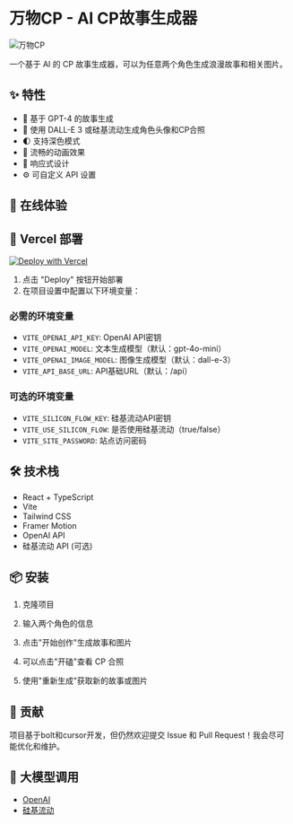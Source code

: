# 万物CP - AI CP故事生成器

![万物CP](./public/preview.png)

一个基于 AI 的 CP 故事生成器，可以为任意两个角色生成浪漫故事和相关图片。

## ✨ 特性

- 🤖 基于 GPT-4 的故事生成
- 🎨 使用 DALL-E 3 或硅基流动生成角色头像和CP合照
- 🌓 支持深色模式
- 💫 流畅的动画效果
- 📱 响应式设计
- ⚙️ 可自定义 API 设置

## 🚀 在线体验

## 🚀 Vercel 部署

[![Deploy with Vercel](https://vercel.com/button)](https://vercel.com/new/clone?repository-url=https%3A%2F%2Fgithub.com%2Fyour-username%2Fcp-story-generator)

1. 点击 "Deploy" 按钮开始部署
2. 在项目设置中配置以下环境变量：

### 必需的环境变量
- `VITE_OPENAI_API_KEY`: OpenAI API密钥
- `VITE_OPENAI_MODEL`: 文本生成模型（默认：gpt-4o-mini）
- `VITE_OPENAI_IMAGE_MODEL`: 图像生成模型（默认：dall-e-3）
- `VITE_API_BASE_URL`: API基础URL（默认：/api）

### 可选的环境变量
- `VITE_SILICON_FLOW_KEY`: 硅基流动API密钥
- `VITE_USE_SILICON_FLOW`: 是否使用硅基流动（true/false）
- `VITE_SITE_PASSWORD`: 站点访问密码

## 🛠️ 技术栈

- React + TypeScript
- Vite
- Tailwind CSS
- Framer Motion
- OpenAI API
- 硅基流动 API (可选)

## 📦 安装

1. 克隆项目

2. 输入两个角色的信息
3. 点击"开始创作"生成故事和图片
4. 可以点击"开磕"查看 CP 合照
5. 使用"重新生成"获取新的故事或图片

## 🤝 贡献

项目基于bolt和cursor开发，但仍然欢迎提交 Issue 和 Pull Request！我会尽可能优化和维护。

## 🙏 大模型调用

- [OpenAI](https://openai.com/)
- [硅基流动](https://siliconflow.cn/)
